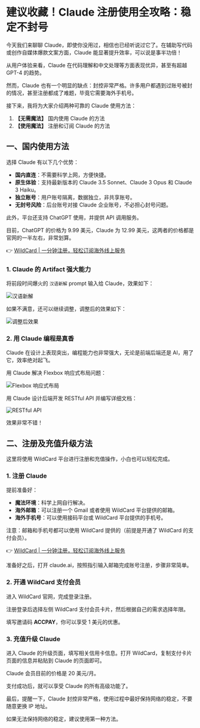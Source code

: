 # 建议收藏！Claude 注册使用全攻略：稳定不封号

今天我们来聊聊 Claude，即使你没用过，相信也已经听说过它了。在辅助写代码或创作自媒体爆款文案方面，Claude 能显著提升效率，可以说是事半功倍！

从用户体验来看，Claude 在代码理解和中文处理等方面表现优异，甚至有超越 GPT-4 的趋势。

然而，Claude 也有一个明显的缺点：封控非常严格。许多用户都遇到过账号被封的情况，甚至注册都成了难题，毕竟它需要海外手机号。

接下来，我将为大家介绍两种可靠的 Claude 使用方法：

1. **【无需魔法】** 国内使用 Claude 的方法
2. **【使用魔法】** 注册和订阅 Claude 的方法

## 一、国内使用方法

选择 Claude 有以下几个优势：

- **国内直连**：不需要科学上网，方便快捷。
- **原生体验**：支持最新版本的 Claude 3.5 Sonnet、Claude 3 Opus 和 Claude 3 Haiku。
- **独立账号**：用户账号隔离，数据独立，非共享账号。
- **无封号风险**：后台账号对接 Claude 企业账号，不必担心封号问题。

此外，平台还支持 ChatGPT 使用，并提供 API 调用服务。

目前，ChatGPT 的价格为 9.99 美元，Claude 为 12.99 美元，这两者的价格都是官网的一半左右，非常划算。

👉 [WildCard | 一分钟注册，轻松订阅海外线上服务](https://bbtdd.com/WildCard)

### 1. Claude 的 Artifact 强大能力

将前段时间爆火的 `汉语新解` prompt 输入给 Claude，效果如下：

![汉语新解](https://bbtdd.com/img/556415297.webp)

如果不满意，还可以继续调整，调整后的效果如下：

![调整后效果](https://bbtdd.com/img/570691076707922.webp)

### 2. 用 Claude 编程是真香

Claude 在设计上表现突出，编程能力也非常强大，无论是前端后端还是 AI，用了它，效率绝对起飞。

用 Claude 解决 Flexbox 响应式布局问题：

![Flexbox 响应式布局](https://bbtdd.com/img/89776534176.webp)

用 Claude 设计后端开发 RESTful API 并编写详细文档：

![RESTful API](https://bbtdd.com/img/122526660774.webp)

效果非常不错！

## 二、注册及充值升级方法

这里将使用 WildCard 平台进行注册和充值操作，小白也可以轻松完成。

### 1. 注册 Claude

提前准备好：

- **魔法环境**：科学上网自行解决。
- **海外邮箱**：可以注册一个 Gmail 或者使用 WildCard 平台提供的邮箱。
- **海外手机号**：可以使用接码平台或 WildCard 平台提供的手机号。

注意：邮箱和手机号都可以使用 WildCard 提供的（前提是开通了 WildCard 的支付会员）。

👉 [WildCard | 一分钟注册，轻松订阅海外线上服务](https://bbtdd.com/WildCard)

准备好之后，打开 claude.ai，按照指引输入邮箱完成账号注册，步骤非常简单。

### 2. 开通 WildCard 支付会员

进入 WildCard 官网，完成登录注册。

注册登录后选择左侧 WildCard 支付会员卡片，然后根据自己的需求选择年限。

填写邀请码 **ACCPAY**，你可以享受 1 美元的优惠。

### 3. 充值升级 Claude

进入 Claude 的升级页面，填写相关信用卡信息。打开 WildCard，复制支付卡片页面的信息并粘贴到 Claude 的页面即可。

Claude 会员目前的价格是 20 美元/月。

支付成功后，就可以享受 Claude 的所有高级功能了。

最后，提醒一下，Claude 封控非常严格，使用过程中最好保持网络的稳定，不要随意更换 IP 地址。

如果无法保持网络的稳定，建议使用第一种方法。